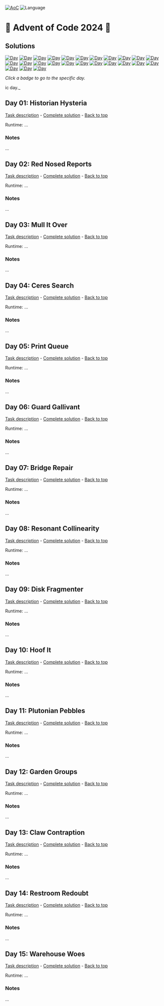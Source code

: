 <!-- Entries between SOLUTIONS and RESULTS tags are auto-generated -->

[![AoC](https://badgen.net/badge/AoC/2024/blue)](https://adventofcode.com/2024)
![Language](https://badgen.net/badge/Language/Python/blue)

# 🎄 Advent of Code 2024 🎄

## Solutions

<!--SOLUTIONS-->

[![Day](https://badgen.net/badge/01/%E2%98%85%E2%98%85/green)](#d01)
[![Day](https://badgen.net/badge/02/%E2%98%85%E2%98%85/green)](#d02)
[![Day](https://badgen.net/badge/03/%E2%98%85%E2%98%85/green)](#d03)
[![Day](https://badgen.net/badge/04/%E2%98%85%E2%98%85/green)](#d04)
[![Day](https://badgen.net/badge/05/%E2%98%85%E2%98%85/green)](#d05)
[![Day](https://badgen.net/badge/06/%E2%98%85%E2%98%85/green)](#d06)
[![Day](https://badgen.net/badge/07/%E2%98%85%E2%98%85/green)](#d07)
[![Day](https://badgen.net/badge/08/%E2%98%85%E2%98%85/green)](#d08)
[![Day](https://badgen.net/badge/09/%E2%98%85%E2%98%85/green)](#d09)
[![Day](https://badgen.net/badge/10/%E2%98%85%E2%98%85/green)](#d10)
[![Day](https://badgen.net/badge/11/%E2%98%85%E2%98%85/green)](#d11)
[![Day](https://badgen.net/badge/12/%E2%98%85%E2%98%85/green)](#d12)
[![Day](https://badgen.net/badge/13/%E2%98%85%E2%98%85/green)](#d13)
[![Day](https://badgen.net/badge/14/%E2%98%85%E2%98%85/green)](#d14)
[![Day](https://badgen.net/badge/15/%E2%98%85%E2%98%85/green)](#d15)
[![Day](https://badgen.net/badge/16/%E2%98%86%E2%98%86/gray)](#d16)
[![Day](https://badgen.net/badge/17/%E2%98%86%E2%98%86/gray)](#d17)
[![Day](https://badgen.net/badge/18/%E2%98%86%E2%98%86/gray)](#d18)
[![Day](https://badgen.net/badge/19/%E2%98%86%E2%98%86/gray)](#d19)
[![Day](https://badgen.net/badge/20/%E2%98%86%E2%98%86/gray)](#d20)
[![Day](https://badgen.net/badge/21/%E2%98%86%E2%98%86/gray)](#d21)
[![Day](https://badgen.net/badge/22/%E2%98%86%E2%98%86/gray)](#d22)
[![Day](https://badgen.net/badge/23/%E2%98%86%E2%98%86/gray)](#d23)
[![Day](https://badgen.net/badge/24/%E2%98%86%E2%98%86/gray)](#d24)
[![Day](https://badgen.net/badge/25/%E2%98%86%E2%98%86/gray)](#d25)

_Click a badge to go to the specific day._

ic day._

## <a name="d01"></a> Day 01: Historian Hysteria

[Task description](https://adventofcode.com/2024/day/1) - [Complete solution](day01/historian_hysteria.py) - [Back to top](#top)  

Runtime: ...  

### Notes

...  

## <a name="d02"></a> Day 02: Red Nosed Reports

[Task description](https://adventofcode.com/2024/day/2) - [Complete solution](day02/red_nosed_reports.py) - [Back to top](#top)  

Runtime: ...  

### Notes

...  

## <a name="d03"></a> Day 03: Mull It Over

[Task description](https://adventofcode.com/2024/day/3) - [Complete solution](day03/mull_it_over.py) - [Back to top](#top)  

Runtime: ...  

### Notes

...  

## <a name="d04"></a> Day 04: Ceres Search

[Task description](https://adventofcode.com/2024/day/4) - [Complete solution](day04/ceres_search.py) - [Back to top](#top)  

Runtime: ...  

### Notes

...  

## <a name="d05"></a> Day 05: Print Queue

[Task description](https://adventofcode.com/2024/day/5) - [Complete solution](day05/print_queue.py) - [Back to top](#top)  

Runtime: ...  

### Notes

...  

## <a name="d06"></a> Day 06: Guard Gallivant

[Task description](https://adventofcode.com/2024/day/6) - [Complete solution](day06/guard_gallivant.py) - [Back to top](#top)  

Runtime: ...  

### Notes

...  

## <a name="d07"></a> Day 07: Bridge Repair

[Task description](https://adventofcode.com/2024/day/7) - [Complete solution](day07/bridge_repair.py) - [Back to top](#top)  

Runtime: ...  

### Notes

...  

## <a name="d08"></a> Day 08: Resonant Collinearity

[Task description](https://adventofcode.com/2024/day/8) - [Complete solution](day08/resonant_collinearity.py) - [Back to top](#top)  

Runtime: ...  

### Notes

...  

## <a name="d09"></a> Day 09: Disk Fragmenter

[Task description](https://adventofcode.com/2024/day/9) - [Complete solution](day09/disk_fragmenter.py) - [Back to top](#top)  

Runtime: ...  

### Notes

...  

## <a name="d10"></a> Day 10: Hoof It

[Task description](https://adventofcode.com/2024/day/10) - [Complete solution](day10/hoof_it.py) - [Back to top](#top)  

Runtime: ...  

### Notes

...  

## <a name="d11"></a> Day 11: Plutonian Pebbles

[Task description](https://adventofcode.com/2024/day/11) - [Complete solution](day11/plutonian_pebbles.py) - [Back to top](#top)  

Runtime: ...  

### Notes

...  

## <a name="d12"></a> Day 12: Garden Groups

[Task description](https://adventofcode.com/2024/day/12) - [Complete solution](day12/garden_groups.py) - [Back to top](#top)  

Runtime: ...  

### Notes

...  

## <a name="d13"></a> Day 13: Claw Contraption

[Task description](https://adventofcode.com/2024/day/13) - [Complete solution](day13/claw_contraption.py) - [Back to top](#top)  

Runtime: ...  

### Notes

...  

## <a name="d14"></a> Day 14: Restroom Redoubt

[Task description](https://adventofcode.com/2024/day/14) - [Complete solution](day14/restroom_redoubt.py) - [Back to top](#top)  

Runtime: ...  

### Notes

...  

## <a name="d15"></a> Day 15: Warehouse Woes

[Task description](https://adventofcode.com/2024/day/15) - [Complete solution](day15/warehouse_woes.py) - [Back to top](#top)  

Runtime: ...  

### Notes

...  


